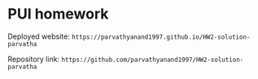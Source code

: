 # PUI homework

Deployed website: `https://parvathyanand1997.github.io/HW2-solution-parvatha`

Repository link: `https://github.com/parvathyanand1997/HW2-solution-parvatha`
